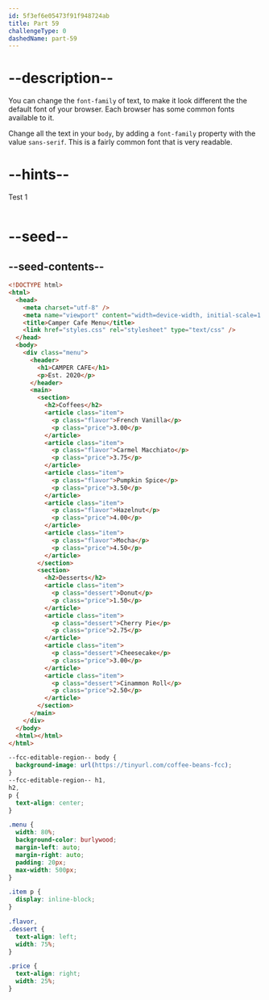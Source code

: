 ```yaml
---
id: 5f3ef6e05473f91f948724ab
title: Part 59
challengeType: 0
dashedName: part-59
---
```


# --description--

You can change the `font-family` of text, to make it look different the the default font of your browser. Each browser has some common fonts available to it.

Change all the text in your `body`, by adding a `font-family` property with the value `sans-serif`. This is a fairly common font that is very readable.

# --hints--

Test 1

```js

```

# --seed--

## --seed-contents--

```html
<!DOCTYPE html>
<html>
  <head>
    <meta charset="utf-8" />
    <meta name="viewport" content="width=device-width, initial-scale=1.0" />
    <title>Camper Cafe Menu</title>
    <link href="styles.css" rel="stylesheet" type="text/css" />
  </head>
  <body>
    <div class="menu">
      <header>
        <h1>CAMPER CAFE</h1>
        <p>Est. 2020</p>
      </header>
      <main>
        <section>
          <h2>Coffees</h2>
          <article class="item">
            <p class="flavor">French Vanilla</p>
            <p class="price">3.00</p>
          </article>
          <article class="item">
            <p class="flavor">Carmel Macchiato</p>
            <p class="price">3.75</p>
          </article>
          <article class="item">
            <p class="flavor">Pumpkin Spice</p>
            <p class="price">3.50</p>
          </article>
          <article class="item">
            <p class="flavor">Hazelnut</p>
            <p class="price">4.00</p>
          </article>
          <article class="item">
            <p class="flavor">Mocha</p>
            <p class="price">4.50</p>
          </article>
        </section>
        <section>
          <h2>Desserts</h2>
          <article class="item">
            <p class="dessert">Donut</p>
            <p class="price">1.50</p>
          </article>
          <article class="item">
            <p class="dessert">Cherry Pie</p>
            <p class="price">2.75</p>
          </article>
          <article class="item">
            <p class="dessert">Cheesecake</p>
            <p class="price">3.00</p>
          </article>
          <article class="item">
            <p class="dessert">Cinammon Roll</p>
            <p class="price">2.50</p>
          </article>
        </section>
      </main>
    </div>
  </body>
  <html></html>
</html>
```

```css
--fcc-editable-region-- body {
  background-image: url(https://tinyurl.com/coffee-beans-fcc);
}
--fcc-editable-region-- h1,
h2,
p {
  text-align: center;
}

.menu {
  width: 80%;
  background-color: burlywood;
  margin-left: auto;
  margin-right: auto;
  padding: 20px;
  max-width: 500px;
}

.item p {
  display: inline-block;
}

.flavor,
.dessert {
  text-align: left;
  width: 75%;
}

.price {
  text-align: right;
  width: 25%;
}
```

